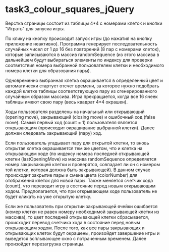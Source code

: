 # task3_colour_squares_jQuery

Верстка страницы состоит из таблицы 4*4 с номерами клеток и кнопки "Играть" для запуска игры.

По клику на кнопку происходит запуск игры (до нажатия на кнопку приложение неактивно).
Программа генерирует последовательность случайных чисел от 1 до 16 без повторений (8 пар с номерами клеток), которые записываются в массив randomSequence (из этого массива в дальнейшем будут выбираться элементы по индексу для проверки соответствия номера выбранной пользователем клетки и необходимого номера клетки для образования пары).

Одновременно выбранная клетка окрашивается в определенный цвет и автоматически стартует отсчет времени, за которое нужно подобрать каждой клетке таблицы соответствующую пару из сгенерированного случайным образом массива. Игра прекращается, когда все 16 ячеек таблицы имеют свою пару (весь квадрат 4*4 окрашен).

Ходы пользователя разделены на начальный или открывающий (opening move), закрывающий (closing move) и ошибочный ход (false move).
Самый первый ход (count = 1) пользователя является открывающим (происходит окрашивание выбранной клетки).
Далее должен следовать закрывающий (пару) ход.

Если пользователь угадывает пару для открытой клетки, то вновь открытая клетка окрашивается тем же цветом, что и клетка на открывающем ходе (по индексу номера последней открывающей клетки (lastOpeningMove) из массива randomSequence определяется номер закрывающей клетки и проверятся, совпадает ли он с номером той клетки, которая должна быть закрывающей). В данном случае происходит закрытие пары и смена цвета (colorNumber) для отображения клеток для новой пары. Также меняется счетчик хода (count), что переводит игру в состояние перед новым открывающим ходом. Предполагается, что при открывающем ходе пользователь не будет кликать на уже открытую клетку.

Если же пользователь при открытии закрывающей ячейки ошибается (номер клетки не равен номеру необходимой закрывающей клетки из массива), то цвет последней открывающей клетки сбрасывается, происходит перевод счетчика хода в состояние перед новым открывающим ходом.
После того, как все пары закрывающих и открывающих клеток будут окрашены, произойдет завершение игры и выведется всплывающее окно с потраченным временем.
Далее произойдет перезагрузка страницы.  




